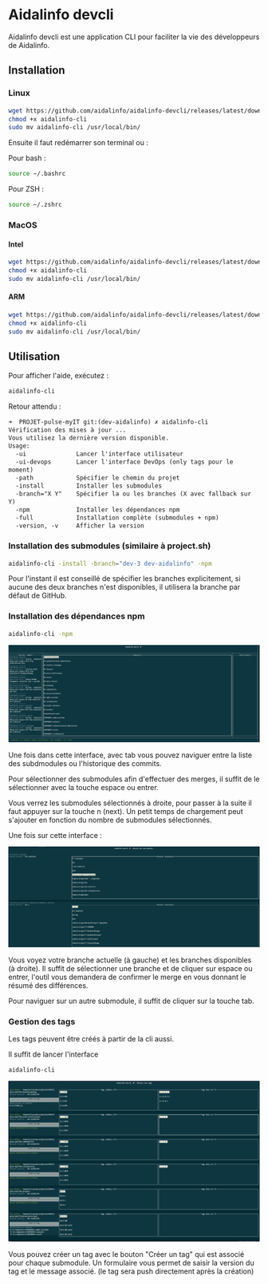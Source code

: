# Aidalinfo devcli

Aidalinfo devcli est une application CLI pour faciliter la vie des développeurs de Aidalinfo.

## Installation

### Linux

```bash
wget https://github.com/aidalinfo/aidalinfo-devcli/releases/latest/download/aidalinfo-cli_linux_amd64 -O aidalinfo-cli
chmod +x aidalinfo-cli
sudo mv aidalinfo-cli /usr/local/bin/
```
Ensuite il faut redémarrer son terminal ou :

Pour bash :
```bash
source ~/.bashrc
```

Pour ZSH : 

```bash
source ~/.zshrc
```

### MacOS

#### Intel

```bash
wget https://github.com/aidalinfo/aidalinfo-devcli/releases/latest/download/aidalinfo-cli_darwin_amd64 -O aidalinfo-cli
chmod +x aidalinfo-cli
sudo mv aidalinfo-cli /usr/local/bin/
```

#### ARM

```bash
wget https://github.com/aidalinfo/aidalinfo-devcli/releases/latest/download/aidalinfo-cli_darwin_arm64 -O aidalinfo-cli
chmod +x aidalinfo-cli
sudo mv aidalinfo-cli /usr/local/bin/
```

## Utilisation

Pour afficher l'aide, exécutez :

```bash
aidalinfo-cli
```

Retour attendu :

```
➜  PROJET-pulse-myIT git:(dev-aidalinfo) ✗ aidalinfo-cli
Vérification des mises à jour ...
Vous utilisez la dernière version disponible.
Usage:
  -ui              Lancer l'interface utilisateur
  -ui-devops       Lancer l'interface DevOps (only tags pour le moment)
  -path            Spécifier le chemin du projet
  -install         Installer les submodules
  -branch="X Y"    Spécifier la ou les branches (X avec fallback sur Y)
  -npm             Installer les dépendances npm
  -full            Installation complète (submodules + npm)
  -version, -v     Afficher la version
```

### Installation des submodules (similaire à project.sh)

```bash
aidalinfo-cli -install -branch="dev-3 dev-aidalinfo" -npm
```

Pour l'instant il est conseillé de spécifier les branches explicitement, si aucune des deux branches n'est disponibles, il utilisera la branche par défaut de GitHub.

### Installation des dépendances npm

```bash
aidalinfo-cli -npm
```

![Accueil](img_doc/home.png)

Une fois dans cette interface, avec tab vous pouvez naviguer entre la liste des subdmodules ou l'historique des commits.

Pour sélectionner des submodules afin d'effectuer des merges, il suffit de le sélectionner avec la touche espace ou entrer. 

Vous verrez les submodules sélectionnés à droite, pour passer à la suite il faut appuyer sur la touche n (next).
Un petit temps de chargement peut s'ajouter en fonction du nombre de submodules sélectionnés.

Une fois sur cette interface :

![Merge submodules](img_doc/merge.png)

Vous voyez votre branche actuelle (à gauche) et les branches disponibles (à droite).
Il suffit de sélectionner une branche et de cliquer sur espace ou entrer, l'outil vous demandera de confirmer le merge en vous donnant le résumé des différences.

Pour naviguer sur un autre submodule, il suffit de cliquer sur la touche tab.

### Gestion des tags

Les tags peuvent être créés à partir de la cli aussi.

Il suffit de lancer l'interface

```bash	
aidalinfo-cli
```

![Tags](img_doc/tags.png)

Vous pouvez créer un tag avec le bouton "Créer un tag" qui est associé pour chaque submodule.
Un formulaire vous permet de saisir la version du tag et le message associé. (le tag sera push directement après la création)